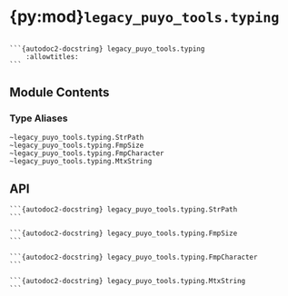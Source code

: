 # {py:mod}`legacy_puyo_tools.typing`

````{py:module} legacy_puyo_tools.typing

```{autodoc2-docstring} legacy_puyo_tools.typing
    :allowtitles:
```
````

## Module Contents

### Type Aliases

```{autodoc2-summary}
~legacy_puyo_tools.typing.StrPath
~legacy_puyo_tools.typing.FmpSize
~legacy_puyo_tools.typing.FmpCharacter
~legacy_puyo_tools.typing.MtxString
```

## API

````{py:class} legacy_puyo_tools.typing.StrPath
```{autodoc2-docstring} legacy_puyo_tools.typing.StrPath
```
````

````{py:class} legacy_puyo_tools.typing.FmpSize
```{autodoc2-docstring} legacy_puyo_tools.typing.FmpSize
```
````

````{py:class} legacy_puyo_tools.typing.FmpCharacter
```{autodoc2-docstring} legacy_puyo_tools.typing.FmpCharacter
```
````

````{py:class} legacy_puyo_tools.typing.MtxString
```{autodoc2-docstring} legacy_puyo_tools.typing.MtxString
```
````
